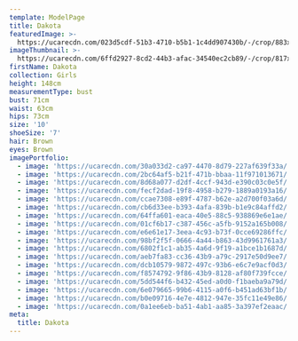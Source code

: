 ```yaml
---
template: ModelPage
title: Dakota
featuredImage: >-
  https://ucarecdn.com/023d5cdf-51b3-4710-b5b1-1c4dd907430b/-/crop/883x538/0,0/-/preview/
imageThumbnail: >-
  https://ucarecdn.com/6ffd2927-8cd2-44b3-afac-34540ec2cb89/-/crop/817x1037/471,10/-/preview/
firstName: Dakota
collection: Girls
height: 148cm
measurementType: bust
bust: 71cm
waist: 63cm
hips: 73cm
size: '10'
shoeSize: '7'
hair: Brown
eyes: Brown
imagePortfolio:
  - image: 'https://ucarecdn.com/30a033d2-ca97-4470-8d79-227af639f33a/'
  - image: 'https://ucarecdn.com/2bc64af5-b21f-471b-bbaa-11f971013671/'
  - image: 'https://ucarecdn.com/8d68a077-d2df-4ccf-943d-e390c03c0e5f/'
  - image: 'https://ucarecdn.com/fecf2dad-19f8-4958-b279-1889a0193a16/'
  - image: 'https://ucarecdn.com/ccae7308-e89f-4787-b62e-a2d700f03a6d/'
  - image: 'https://ucarecdn.com/cb6d33ee-b393-4afa-839b-b1e9c84affd2/'
  - image: 'https://ucarecdn.com/64ffa601-eaca-40e5-88c5-938869e6e1ae/'
  - image: 'https://ucarecdn.com/01cf6b17-c387-456c-a5fb-9152a165b008/'
  - image: 'https://ucarecdn.com/e6e61e17-3eea-4c93-b73f-0cce69286ffc/'
  - image: 'https://ucarecdn.com/98bf2f5f-0666-4a44-b863-43d9961761a3/'
  - image: 'https://ucarecdn.com/6802f1c1-ab35-4a6d-9f19-a1bce1b1687d/'
  - image: 'https://ucarecdn.com/aeb7fa83-cc36-43b9-a79c-2917e50d9ee7/'
  - image: 'https://ucarecdn.com/dcb10579-9872-497c-93b6-e6c7e9acf0d3/'
  - image: 'https://ucarecdn.com/f8574792-9f86-43b9-8128-af80f739fcce/'
  - image: 'https://ucarecdn.com/5dd544f6-b432-45ed-a0d0-f1baeba9a79d/'
  - image: 'https://ucarecdn.com/6e079665-99b6-4115-a0f6-b451ad63bf1b/'
  - image: 'https://ucarecdn.com/b0e09716-4e7e-4812-947e-35fc11e49e86/'
  - image: 'https://ucarecdn.com/0a1ee6eb-ba51-4ab1-aa85-3a397ef2eaac/'
meta:
  title: Dakota
---
```


